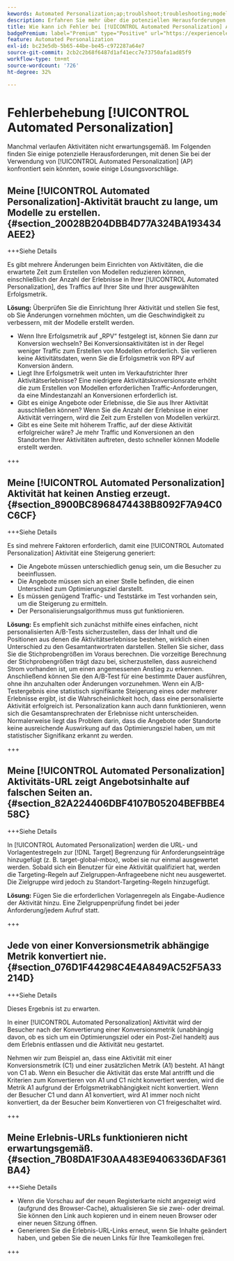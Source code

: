 ```yaml
---
kewords: Automated Personalization;ap;troublshoot;troubleshooting;model;lift
description: Erfahren Sie mehr über die potenziellen Herausforderungen bei der Verwendung von [!UICONTROL Automated Personalization] (AP)-Aktivitäten in Adobe Target und lernen Sie Lösungsvorschläge kennen.
title: Wie kann ich Fehler bei [!UICONTROL Automated Personalization] Aktivitäten beheben?
badgePremium: label="Premium" type="Positive" url="https://experienceleague.adobe.com/docs/target/using/introduction/intro.html?lang=en#premium newtab=true" tooltip="Hier finden Sie Informationen zum Lieferumfang von Target Premium."
feature: Automated Personalization
exl-id: bc23e5db-5b65-44be-be45-c972287a64e7
source-git-commit: 2cb2c2b68f6487d1af41ecc7e73750afa1ad85f9
workflow-type: tm+mt
source-wordcount: '726'
ht-degree: 32%

---
```


# Fehlerbehebung [!UICONTROL Automated Personalization]

Manchmal verlaufen Aktivitäten nicht erwartungsgemäß. Im Folgenden finden Sie einige potenzielle Herausforderungen, mit denen Sie bei der Verwendung von [!UICONTROL Automated Personalization] (AP) konfrontiert sein könnten, sowie einige Lösungsvorschläge.

## Meine [!UICONTROL Automated Personalization]-Aktivität braucht zu lange, um Modelle zu erstellen. {#section_20028B204DBB4D77A324BA193434AEE2}

+++Siehe Details

Es gibt mehrere Änderungen beim Einrichten von Aktivitäten, die die erwartete Zeit zum Erstellen von Modellen reduzieren können, einschließlich der Anzahl der Erlebnisse in Ihrer [!UICONTROL Automated Personalization], des Traffics auf Ihrer Site und Ihrer ausgewählten Erfolgsmetrik.

**Lösung:** Überprüfen Sie die Einrichtung Ihrer Aktivität und stellen Sie fest, ob Sie Änderungen vornehmen möchten, um die Geschwindigkeit zu verbessern, mit der Modelle erstellt werden.

* Wenn Ihre Erfolgsmetrik auf „RPV“ festgelegt ist, können Sie dann zur Konversion wechseln? Bei Konversionsaktivitäten ist in der Regel weniger Traffic zum Erstellen von Modellen erforderlich. Sie verlieren keine Aktivitätsdaten, wenn Sie die Erfolgsmetrik von RPV auf Konversion ändern.
* Liegt Ihre Erfolgsmetrik weit unten im Verkaufstrichter Ihrer Aktivitätserlebnisse? Eine niedrigere Aktivitätskonversionsrate erhöht die zum Erstellen von Modellen erforderlichen Traffic-Anforderungen, da eine Mindestanzahl an Konversionen erforderlich ist.
* Gibt es einige Angebote oder Erlebnisse, die Sie aus Ihrer Aktivität ausschließen können? Wenn Sie die Anzahl der Erlebnisse in einer Aktivität verringern, wird die Zeit zum Erstellen von Modellen verkürzt.
* Gibt es eine Seite mit höherem Traffic, auf der diese Aktivität erfolgreicher wäre? Je mehr Traffic und Konversionen an den Standorten Ihrer Aktivitäten auftreten, desto schneller können Modelle erstellt werden.

+++

## Meine [!UICONTROL Automated Personalization] Aktivität hat keinen Anstieg erzeugt. {#section_8900BC8968474438B8092F7A94C0C6CF}

+++Siehe Details

Es sind mehrere Faktoren erforderlich, damit eine [!UICONTROL Automated Personalization] Aktivität eine Steigerung generiert:

* Die Angebote müssen unterschiedlich genug sein, um die Besucher zu beeinflussen.
* Die Angebote müssen sich an einer Stelle befinden, die einen Unterschied zum Optimierungsziel darstellt.
* Es müssen genügend Traffic- und Teststärke im Test vorhanden sein, um die Steigerung zu ermitteln.
* Der Personalisierungsalgorithmus muss gut funktionieren.

**Lösung:** Es empfiehlt sich zunächst mithilfe eines einfachen, nicht personalisierten A/B-Tests sicherzustellen, dass der Inhalt und die Positionen aus denen die Aktivitätserlebnisse bestehen, wirklich einen Unterschied zu den Gesamtantwortraten darstellen. Stellen Sie sicher, dass Sie die Stichprobengrößen im Voraus berechnen. Die vorzeitige Berechnung der Stichprobengrößen trägt dazu bei, sicherzustellen, dass ausreichend Strom vorhanden ist, um einen angemessenen Anstieg zu erkennen. Anschließend können Sie den A/B-Test für eine bestimmte Dauer ausführen, ohne ihn anzuhalten oder Änderungen vorzunehmen. Wenn ein A/B-Testergebnis eine statistisch signifikante Steigerung eines oder mehrerer Erlebnisse ergibt, ist die Wahrscheinlichkeit hoch, dass eine personalisierte Aktivität erfolgreich ist. Personalization kann auch dann funktionieren, wenn sich die Gesamtansprechraten der Erlebnisse nicht unterscheiden. Normalerweise liegt das Problem darin, dass die Angebote oder Standorte keine ausreichende Auswirkung auf das Optimierungsziel haben, um mit statistischer Signifikanz erkannt zu werden.

+++

## Meine [!UICONTROL Automated Personalization] Aktivitäts-URL zeigt Angebotsinhalte auf falschen Seiten an. {#section_82A224406DBF4107B05204BEFBBE458C}

+++Siehe Details

In [!UICONTROL Automated Personalization] werden die URL- und Vorlagentestregeln zur [!DNL Target] Begrenzung für Anforderungseinträge hinzugefügt (z. B. target-global-mbox), wobei sie nur einmal ausgewertet werden. Sobald sich ein Benutzer für eine Aktivität qualifiziert hat, werden die Targeting-Regeln auf Zielgruppen-Anfrageebene nicht neu ausgewertet. Die Zielgruppe wird jedoch zu Standort-Targeting-Regeln hinzugefügt.

**Lösung:** Fügen Sie die erforderlichen Vorlagenregeln als Eingabe-Audience der Aktivität hinzu. Eine Zielgruppenprüfung findet bei jeder Anforderung/jedem Aufruf statt.

+++

## Jede von einer Konversionsmetrik abhängige Metrik konvertiert nie. {#section_076D1F44298C4E4A849AC52F5A33214D}

+++Siehe Details

Dieses Ergebnis ist zu erwarten.

In einer [!UICONTROL Automated Personalization] Aktivität wird der Besucher nach der Konvertierung einer Konversionsmetrik (unabhängig davon, ob es sich um ein Optimierungsziel oder ein Post-Ziel handelt) aus dem Erlebnis entlassen und die Aktivität neu gestartet.

Nehmen wir zum Beispiel an, dass eine Aktivität mit einer Konversionsmetrik (C1) und einer zusätzlichen Metrik (A1) besteht. A1 hängt von C1 ab. Wenn ein Besucher die Aktivität das erste Mal antrifft und die Kriterien zum Konvertieren von A1 und C1 nicht konvertiert werden, wird die Metrik A1 aufgrund der Erfolgsmetrikabhängigkeit nicht konvertiert. Wenn der Besucher C1 und dann A1 konvertiert, wird A1 immer noch nicht konvertiert, da der Besucher beim Konvertieren von C1 freigeschaltet wird.

+++

## Meine Erlebnis-URLs funktionieren nicht erwartungsgemäß.  {#section_7B08DA1F30AA483E9406336DAF361BA4}

+++Siehe Details

* Wenn die Vorschau auf der neuen Registerkarte nicht angezeigt wird (aufgrund des Browser-Cache), aktualisieren Sie sie zwei- oder dreimal. Sie können den Link auch kopieren und in einem neuen Browser oder einer neuen Sitzung öffnen.
* Generieren Sie die Erlebnis-URL-Links erneut, wenn Sie Inhalte geändert haben, und geben Sie die neuen Links für Ihre Teamkollegen frei.

+++
